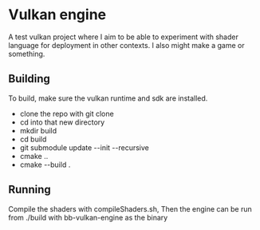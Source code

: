 # Vulkan engine
A test vulkan project where I aim to be able to experiment with
shader language for deployment in other contexts.
I also might make a game or something.

## Building

To build, make sure the vulkan runtime and sdk are installed.

- clone the repo with git clone
- cd into that new directory
- mkdir build
- cd build
- git submodule update --init --recursive
- cmake ..
- cmake --build .

## Running
Compile the shaders with compileShaders.sh,
Then the engine can be run from ./build with bb-vulkan-engine as the binary
